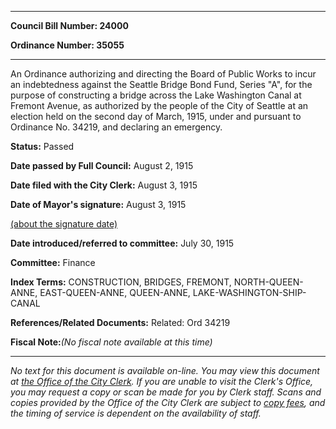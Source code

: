 

********

**Council Bill Number: 24000**
   
**Ordinance Number: 35055**
********

 An Ordinance authorizing and directing the Board of Public Works to incur an indebtedness against the Seattle Bridge Bond Fund, Series "A", for the purpose of constructing a bridge across the Lake Washington Canal at Fremont Avenue, as authorized by the people of the City of Seattle at an election held on the second day of March, 1915, under and pursuant to Ordinance No. 34219, and declaring an emergency.

**Status:** Passed
   
**Date passed by Full Council:** August 2, 1915
   
**Date filed with the City Clerk:** August 3, 1915
   
**Date of Mayor's signature:** August 3, 1915
   
[(about the signature date)](/~public/approvaldate.htm)
   
   
   
**Date introduced/referred to committee:** July 30, 1915
   
**Committee:** Finance
   
   
**Index Terms:** CONSTRUCTION, BRIDGES, FREMONT, NORTH-QUEEN-ANNE, EAST-QUEEN-ANNE, QUEEN-ANNE, LAKE-WASHINGTON-SHIP-CANAL

**References/Related Documents:** Related: Ord 34219

**Fiscal Note:**_(No fiscal note available at this time)_
********

_No text for this document is available on-line. You may view this document at [the Office of the City Clerk](http://www.seattle.gov/leg/clerk/contactUs.htm). If you are unable to visit the Clerk's Office, you may request a copy or scan be made for you by Clerk staff. Scans and copies provided by the Office of the City Clerk are subject to [copy fees](http://clerk.seattle.gov/~public/clerkfees.htm), and the timing of service is dependent on the availability of staff._

